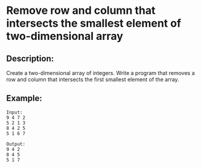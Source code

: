 # Remove row and column that intersects the smallest element of two-dimensional array

## Description:

Create a two-dimensional array of integers. Write a program that removes a row and column that intersects the first smallest element of the array.

## Example:

```
Input:
9 4 7 2 
5 2 1 3 
8 4 2 5 
5 1 6 7 

Output:
9 4 2 
8 4 5 
5 1 7 
```
